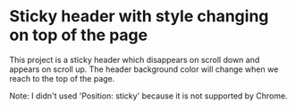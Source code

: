 # Sticky header with style changing on top of the page

This project is a sticky header which disappears on scroll down and appears on scroll up.
The header background color will change when we reach to the top of the page.

Note: I didn't used 'Position: sticky' because it is not supported by Chrome.
